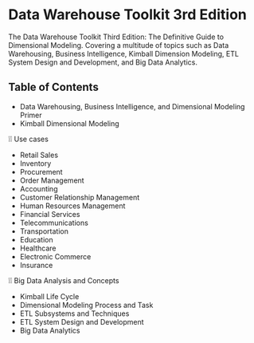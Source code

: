# Data Warehouse Toolkit 3rd Edition 
The Data Warehouse Toolkit Third Edition: The Definitive Guide to Dimensional Modeling. Covering a multitude of topics such as Data Warehousing, Business Intelligence, Kimball Dimension Modeling, ETL System Design and Development, and Big Data Analytics. 

## Table of Contents 
* Data Warehousing, Business Intelligence, and Dimensional Modeling Primer 
* Kimball Dimensional Modeling 

:grey_exclamation::grey_exclamation: Use cases 
* Retail Sales 
* Inventory 
* Procurement 
* Order Management 
* Accounting 
* Customer Relationship Management 
* Human Resources Management 
* Financial Services 
* Telecommunications 
* Transportation 
* Education 
* Healthcare 
* Electronic Commerce 
* Insurance 

:grey_exclamation::grey_exclamation: Big Data Analysis and Concepts 
* Kimball Life Cycle 
* Dimensional Modeling Process and Task 
* ETL Subsystems and Techniques 
* ETL System Design and Development 
* Big Data Analytics 
